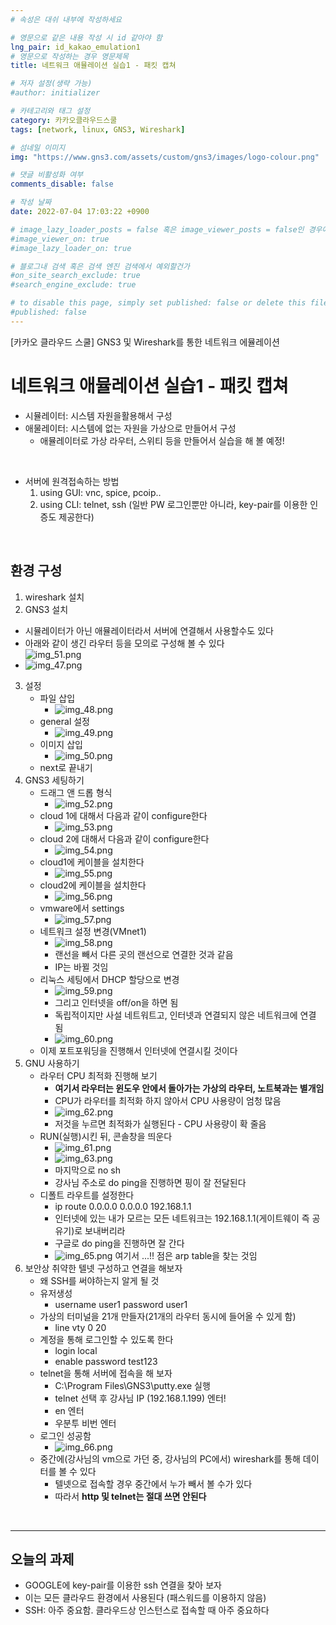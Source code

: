 ```yaml
---
# 속성은 대쉬 내부에 작성하세요

# 영문으로 같은 내용 작성 시 id 같아야 함
lng_pair: id_kakao_emulation1
# 영문으로 작성하는 경우 영문제목
title: 네트워크 애뮬레이션 실습1 - 패킷 캡쳐

# 저자 설정(생략 가능)
#author: initializer

# 카테고리와 태그 설정
category: 카카오클라우드스쿨
tags: [network, linux, GNS3, Wireshark]

# 섬네일 이미지
img: "https://www.gns3.com/assets/custom/gns3/images/logo-colour.png"

# 댓글 비활성화 여부
comments_disable: false

# 작성 날짜
date: 2022-07-04 17:03:22 +0900

# image_lazy_loader_posts = false 혹은 image_viewer_posts = false인 경우에만 사용하세요
#image_viewer_on: true
#image_lazy_loader_on: true

# 블로그내 검색 혹은 검색 엔진 검색에서 예외할건가
#on_site_search_exclude: true
#search_engine_exclude: true

# to disable this page, simply set published: false or delete this file
#published: false
---
```


<!-- outline-start -->

[카카오 클라우드 스쿨] GNS3 및 Wireshark를 통한 네트워크 에뮬레이션

<!-- outline-end -->

# 네트워크 애뮬레이션 실습1 - 패킷 캡쳐
* 시뮬레이터: 시스템 자원을활용해서  구성
* 애물레이터: 시스템에 없는 자원을 가상으로 만들어서 구성
  * 애뮬레이터로 가상 라우터, 스위티 등을 만들어서 실습을 해 볼 예정!

<br>

* 서버에 원격접속하는 방법
   1. using GUI: vnc, spice, pcoip..
   2. using CLI: telnet, ssh (일반 PW 로그인뿐만 아니라, key-pair를 이용한 인증도 제공한다)

<br>

## 환경 구성

1. wireshark 설치
2. GNS3 설치
  * 시뮬레이터가 아닌 애뮬레이터라서 서버에 연결해서 사용할수도 있다
  * 아래와 같이 생긴 라우터 등을 모의로 구성해 볼 수 있다 <br> ![img_51.png](img_51.png)
  * ![img_47.png](img_47.png)
3. 설정
   * 파일 삽입
      * ![img_48.png](img_48.png)
   * general 설정
     * ![img_49.png](img_49.png)
   * 이미지 삽입
     * ![img_50.png](img_50.png)
   * next로 끝내기
4. GNS3 세팅하기
   * 드래그 앤 드롭 형식
     * ![img_52.png](img_52.png)
   * cloud 1에 대해서 다음과 같이 configure한다
     * ![img_53.png](img_53.png)
   * cloud 2에 대해서 다음과 같이 configure한다
     * ![img_54.png](img_54.png)
   * cloud1에 케이블을 설치한다
     * ![img_55.png](img_55.png)
   * cloud2에 케이블을 설치한다
     * ![img_56.png](img_56.png)
   * vmware에서 settings
     * ![img_57.png](img_57.png)
   * 네트워크 설정 변경(VMnet1)
     * ![img_58.png](img_58.png)
     * 랜선을 빼서 다른 곳의 랜선으로 연결한 것과 같음
     * IP는 바뀔 것임
   * 리눅스 세팅에서 DHCP 할당으로 변경
     * ![img_59.png](img_59.png)
     * 그리고 인터넷을 off/on을 하면 됨
     * 독립적이지만 사설 네트워트고, 인터넷과 연결되지 않은 네트워크에 연결 됨
     * ![img_60.png](img_60.png)
   * 이제 포트포워딩을 진행해서 인터넷에 연결시킬 것이다
5. GNU 사용하기
   * 라우터 CPU 최적화 진행해 보기
     * **여기서 라우터는 윈도우 안에서 돌아가는 가상의 라우터, 노트북과는 별개임**
     * CPU가 라우터를 최적화 하지 않아서 CPU 사용량이 엄청 많음
     * ![img_62.png](img_62.png)
     * 저것을 누르면 최적화가 실행된다 - CPU 사용량이 확 줄음
   * RUN(실행)시킨 뒤, 콘솔창을 띄운다
     * ![img_61.png](img_61.png)
     * ![img_63.png](img_63.png)
     * 마지막으로 no sh
     * 강사님 주소로 do ping을 진행하면 핑이 잘 전달된다
   * 디폴트 라우트를 설정한다
     * ip route 0.0.0.0 0.0.0.0 192.168.1.1
     * 인터넷에 있는 내가 모르는 모든 네트워크는 192.168.1.1(게이트웨이 즉 공유기)로 보내버리라
     * 구글로 do ping을 진행하면 잘 간다
     * ![img_65.png](img_65.png) 여기서 ...!! 점은 arp table을 찾는 것임
6. 보안상 취약한 텔넷 구성하고 연결을 해보자
   * 왜 SSH를 써야하는지 알게 될 것
   * 유저생성
     * username user1 password user1
   * 가상의 터미널을 21개 만들자(21개의 라우터 동시에 들어올 수 있게 함)
     * line vty 0 20
   * 계정을 통해 로그인할 수 있도록 한다
     * login local
     * enable password test123
   * telnet을 통해 서버에 접속을 해 보자
     * C:\Program Files\GNS3\putty.exe 실행
     * telnet 선택 후 강사님 IP (192.168.1.199) 엔터!
     * en 엔터
     * 우분투 비번 엔터
   * 로그인 성공함
     * ![img_66.png](img_66.png)
   * 중간에(강사님의 vm으로 가던 중, 강사님의 PC에서) wireshark를 통해 데이터를 볼 수 있다
     * 텔넷으로 접속할 경우 중간에서 누가 빼서 볼 수가 있다
     * 따라서 **http 및 telnet는 절대 쓰면 안된다**

<br>
<hr>

## 오늘의 과제
* GOOGLE에 key-pair를 이용한 ssh 연결을 찾아 보자
* 이는 모든 클라우드 환경에서 사용된다 (패스워드를 이용하지 않음)
* SSH: 아주 중요함. 클라우드상 인스턴스로 접속할 때 아주 중요하다
